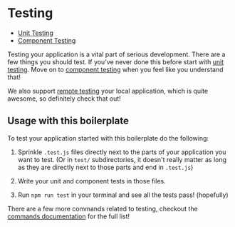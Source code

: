 # Testing

- [Unit Testing](unit-testing.md)
- [Component Testing](component-testing.md)

Testing your application is a vital part of serious development. There are a few
things you should test. If you've never done this before start with [unit testing](unit-testing.md).
Move on to [component testing](component-testing.md) when you feel like you
understand that!

We also support [remote testing](remote-testing.md) your local application,
which is quite awesome, so definitely check that out!

## Usage with this boilerplate

To test your application started with this boilerplate do the following:

1.  Sprinkle `.test.js` files directly next to the parts of your application you
    want to test. (Or in `test/` subdirectories, it doesn't really matter as long
    as they are directly next to those parts and end in `.test.js`)

1.  Write your unit and component tests in those files.

1.  Run `npm run test` in your terminal and see all the tests pass! (hopefully)

There are a few more commands related to testing, checkout the [commands documentation](../general/commands.md#testing)
for the full list!
